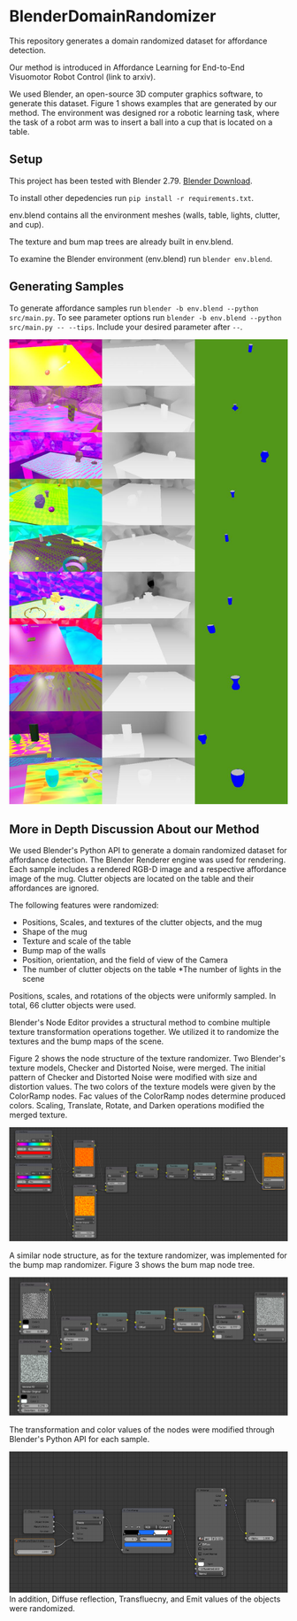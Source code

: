 # BlenderDomainRandomizer

This repository generates a domain randomized dataset for affordance detection. 

Our method is introduced in Affordance Learning for End-to-End Visuomotor Robot Control (link to arxiv).

We used Blender, an open-source 3D computer graphics software, to generate this dataset. 
Figure 1 shows examples that are generated by our method.
The environment was designed ror a robotic learning task, where the task of a robot arm was
to insert a ball into a cup that is located on a table.

## Setup

This project has been tested with Blender 2.79. [Blender Download](https://www.blender.org/download/).

To install other depedencies run ```pip install -r requirements.txt```.

env.blend contains all the environment meshes (walls, table, lights, clutter, and cup).

The texture and bum map trees are already built in env.blend.

To examine the Blender environment (env.blend) run ```blender env.blend```.

## Generating Samples

To generate affordance samples run ```blender -b env.blend --python src/main.py```. 
To see parameter options run ```blender -b env.blend --python src/main.py -- --tips```. 
Include your desired parameter after ```--```. 

![A light source environment](images/blender_example.jpg?raw=true "Samples of the dataset")

## More in Depth Discussion About our Method

We used Blender's Python API to generate a domain randomized dataset for affordance detection. The Blender Renderer engine was used for rendering. Each sample includes a rendered RGB-D image and a respective affordance image of the mug. Clutter objects are located on the table and their affordances are ignored.

The following features were randomized:   

* Positions, Scales, and textures of the clutter objects, and the mug
* Shape of the mug
* Texture and scale of the table
* Bump map of the walls
* Position, orientation, and the field of view of the Camera
* The number of clutter objects on the table
*The number of lights in the scene

Positions, scales, and rotations of the objects were uniformly sampled. In total, 66 clutter objects were used.

Blender's Node Editor provides a structural method to combine multiple texture transformation operations together.
We utilized it to randomize the textures and the bump maps of the scene.

Figure 2 shows the node structure of the texture randomizer. Two Blender's texture models, Checker and Distorted Noise, were merged. The initial pattern of Checker and Distorted Noise were modified with size and distortion values.
The two colors of the texture models were given by the ColorRamp nodes. Fac values of the ColorRamp nodes determine produced colors. Scaling, Translate, Rotate, and Darken operations modified the merged texture.

![A light source environment](images/node_textures.png?raw=true "Bump Map randomizer")

A similar node structure, as for the texture randomizer, was implemented for the bump map randomizer. 
Figure 3 shows the bum map node tree. 

![A light source environment](images/bump_textures.png?raw=true "Bump Map randomizer")

The transformation and color values of the nodes were modified through Blender's Python API for each sample.


![A light source environment](images/nodes.png?raw=true "Affordances")
In addition, Diffuse reflection, Transfluecny, and Emit values of the objects were randomized.
